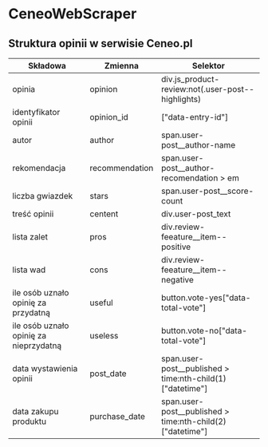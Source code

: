 # CeneoWebScraper

## Struktura opinii w serwisie Ceneo.pl
|Składowa|Zmienna|Selektor|
|--------|-------|--------|
|opinia|opinion|div.js_product-review:not(.user-post--highlights)|
|identyfikator opinii|opinion_id|["data-entry-id"]|
|autor|author|span.user-post__author-name|
|rekomendacja|recommendation|span.user-post__author-recomendation > em|
|liczba gwiazdek|stars|span.user-post__score-count|
|treść opinii|centent|div.user-post_text|
|lista zalet|pros|div.review-feeature__item--positive|
|lista wad|cons|div.review-feeature__item--negative|
|ile osób uznało opinię za przydatną|useful|button.vote-yes["data-total-vote"]|
|ile osób uznało opinię za nieprzydatną|useless|button.vote-no["data-total-vote"]|
|data wystawienia opinii|post_date|span.user-post__published > time:nth-child(1)["datetime"]|
|data zakupu produktu|purchase_date|span.user-post__published > time:nth-child(2)["datetime"]|